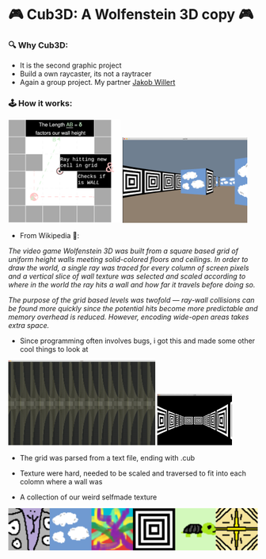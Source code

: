 # 🎮 Cub3D: A Wolfenstein 3D copy 🎮

### 🔍 Why Cub3D:
- It is the second graphic project
- Build a own raycaster, its not a raytracer
- Again a group project. My partner <a href="https://github.com/jweeeezy" target="_blank">Jakob Willert</a>

### 🕹️ How it works:
<div float="left">
  <img src="readme/cub3d.drawio.svg" width="45%"> <img src="readme/cloudy.png" width="50%">
</div>

- From Wikipedia 📖:

<i>The video game Wolfenstein 3D was built from a square based grid of uniform height walls meeting solid-colored floors and ceilings. In order to draw the world, a single ray was traced for every column of screen pixels and a vertical slice of wall texture was selected and scaled according to where in the world the ray hits a wall and how far it travels before doing so.

The purpose of the grid based levels was twofold — ray-wall collisions can be found more quickly since the potential hits become more predictable and memory overhead is reduced. However, encoding wide-open areas takes extra space.</i>
- Since programming often involves bugs, i got this and made some other cool things to look at
</div>
  <img src="readme/cub3d_fail.gif" width="59%"> <img src="readme/trippy.png" width="30%">
<div>

- The grid was parsed from a text file, ending with .cub
- Texture were hard, needed to be scaled and traversed to fit into each colomn where a wall was

- A collection of our weird selfmade texture 
<img src="readme/textures.png"/>
